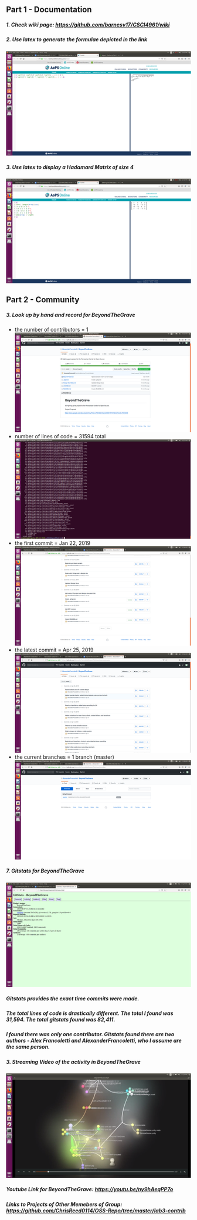 ## Part 1 - Documentation
##### 1. Check wiki page: https://github.com/barnesv17/CSCI4961/wiki
##### 2. Use latex to generate the formulae depicted in the link
![alt text](https://github.com/barnesv17/CSCI4961/blob/master/labs/lab-03/images/Latex%20Exercise.png)
##### 3. Use latex to display a Hadamard Matrix of size 4
![alt text](https://github.com/barnesv17/CSCI4961/blob/master/labs/lab-03/images/Latex%20Exercise%202.png)
## Part 2 - Community
##### 3. Look up by hand and record for BeyondTheGrave
* the number of contributors = 1
![alt text](https://github.com/barnesv17/CSCI4961/blob/master/labs/lab-03/images/NumberOfContributors.png)
* number of lines of code = 31594 total
![alt text](https://github.com/barnesv17/CSCI4961/blob/master/labs/lab-03/images/TotalNumberOfLines.png)
* the first commit = Jan 22, 2019
![alt text](https://github.com/barnesv17/CSCI4961/blob/master/labs/lab-03/images/EarliestCommmit.png)
* the latest commit = Apr 25, 2019
![alt text](https://github.com/barnesv17/CSCI4961/blob/master/labs/lab-03/images/LatestCommit.png)
* the current branches = 1 branch (master)
![alt text](https://github.com/barnesv17/CSCI4961/blob/master/labs/lab-03/images/NumberOfBranches.png)
##### 7. Gitstats for BeyondTheGrave
![alt text](https://github.com/barnesv17/CSCI4961/blob/master/labs/lab-03/images/GitStatsBeyondTheGrave.png)
##### Gitstats provides the exact time commits were made.
##### The total lines of code is drastically different. The total I found was 31,594. The total gitstats found was 82,411.
##### I found there was only one contributor. Gitstats found there are two authors - Alex Francoletti and AlexanderFrancoletti, who I assume are the same person.
##### 3. Streaming Video of the activity in BeyondTheGrave
![alt text](https://github.com/barnesv17/CSCI4961/blob/master/labs/lab-03/images/BeyondTheGraveVideo.png)
##### Youtube Link for BeyondTheGrave: https://youtu.be/ny9hAeqPP7o
##### Links to Projects of Other Memebers of Group: https://github.com/ChrisReed0114/OSS-Repo/tree/master/lab3-contrib
